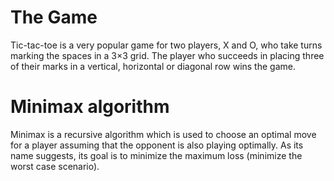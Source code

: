 # The Game
Tic-tac-toe is a very popular game for two players, X and O, who take turns marking the spaces in a 3×3 grid. The player who succeeds in placing three of their marks in a vertical, horizontal or diagonal row wins the game.
# Minimax algorithm
Minimax is a recursive algorithm which is used to choose an optimal move for a player assuming that the opponent is also playing optimally. As its name suggests, its goal is to minimize the maximum loss (minimize the worst case scenario).
